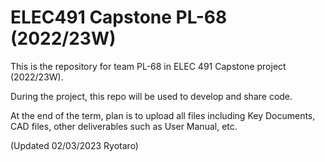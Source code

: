 # ELEC491 Capstone PL-68 (2022/23W)
This is the repository for team PL-68 in ELEC 491 Capstone project (2022/23W). 

During the project, this repo will be used to develop and share code. 

At the end of the term, plan is to upload all files including Key Documents, CAD files, other deliverables such as User Manual, etc. 

(Updated 02/03/2023 Ryotaro)
